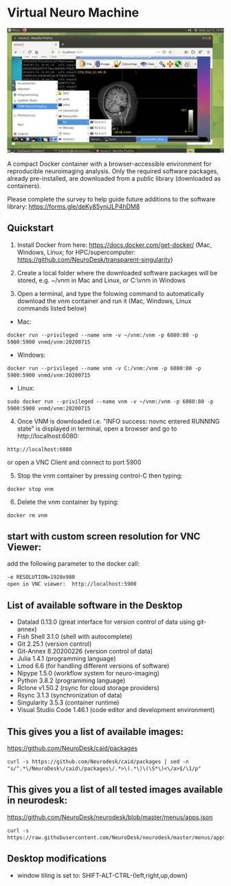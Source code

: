 # Virtual Neuro Machine
![Screenshot](Screenshot.png)

A compact Docker container with a browser-accessible environment for reproducible neuroimaging analysis. Only the required software packages, already pre-installed, are downloaded from a public library (downloaded as containers).

Please complete the survey to help guide future additions to the software library: https://forms.gle/deKy85yniJLP4hDM8


## Quickstart
1. Install Docker from here: https://docs.docker.com/get-docker/ (Mac, Windows, Linux; for HPC/supercomputer: https://github.com/NeuroDesk/transparent-singularity)

2. Create a local folder where the downloaded software packages will be stored, e.g. ~/vnm in Mac and Linux, or C:\vnm in Windows 

3. Open a terminal, and type the folowing command to automatically download the vnm container and run it (Mac, Windows, Linux commands listed below) 

* Mac:
```
docker run --privileged --name vnm -v ~/vnm:/vnm -p 6080:80 -p 5900:5900 vnmd/vnm:20200715
```
* Windows:
```
docker run --privileged --name vnm -v C:/vnm:/vnm -p 6080:80 -p 5900:5900 vnmd/vnm:20200715
```
* Linux:
```
sudo docker run --privileged --name vnm -v ~/vnm:/vnm -p 6080:80 -p 5900:5900 vnmd/vnm:20200715
```

4. Once VNM is downloaded i.e. "INFO success: novnc entered RUNNING state" is displayed in terminal, open a browser and go to http://localhost:6080:
```
http://localhost:6080
```
or open a VNC Client and connect to port 5900

5. Stop the vnm container by pressing control-C then typing:
```
docker stop vnm
```

6. Delete the vnm container by typing:
```
docker rm vnm
```

## start with custom screen resolution for VNC Viewer:
add the following parameter to the docker call:
```
-e RESOLUTION=1920x980
open in VNC viewer:  http://localhost:5900
```

## List of available software in the Desktop
* Datalad 0.13.0 (great interface for version control of data using git-annex)
* Fish Shell 3.1.0 (shell with autocomplete)
* Git 2.25.1 (version control)
* Git-Annex 8.20200226 (version control of data)
* Julia 1.4.1 (programming language)
* Lmod 6.6 (for handling different versions of software)
* Nipype 1.5.0 (workflow system for neuro-imaging)
* Python 3.8.2 (programming language)
* Rclone v1.50.2 (rsync for cloud storage providers)
* Rsync 3.1.3 (synchronization of data)
* Singularity 3.5.3 (container runtime)
* Visual Studio Code 1.46.1 (code editor and development environment)

## This gives you a list of available images:
https://github.com/NeuroDesk/caid/packages
```
curl -s https://github.com/Neurodesk/caid/packages | sed -n "s/^.*\/NeuroDesk\/caid\/packages\/.*>\(.*\)\(\S*\)<\/a>$/\1/p"
```

## This gives you a list of all tested images available in neurodesk:
https://github.com/NeuroDesk/neurodesk/blob/master/menus/apps.json
```
curl -s https://raw.githubusercontent.com/NeuroDesk/neurodesk/master/menus/apps.json
```

## Desktop modifications
* window tiling is set to: SHIFT-ALT-CTRL-{left,right,up,down}
